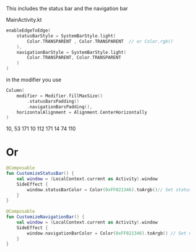 
This includes the status bar and the navigation bar

MainActivity.kt
```kotlin
enableEdgeToEdge(  
    statusBarStyle = SystemBarStyle.light(  
        Color.TRANSPARENT , Color.TRANSPARENT  // or Color.rgb()
    ),  
    navigationBarStyle = SystemBarStyle.light(  
        Color.TRANSPARENT, Color.TRANSPARENT  
    )  
)
```


in the modifier you use

```kotlin
Column(  
    modifier = Modifier.fillMaxSize()  
        .statusBarsPadding()  
        .navigationBarsPadding(),  
    horizontalAlignment = Alignment.CenterHorizontally  
)
```

10, 53 171
10 112 171
14 74 110


# Or

```kotlin
@Composable  
fun CustomizeStatusBar() {  
    val window = (LocalContext.current as Activity).window  
    SideEffect {  
        window.statusBarColor = Color(0xFF021346).toArgb()// Set status bar color  
    }  
}  
  
@Composable  
fun CustomizeNavigationBar() {  
    val window = (LocalContext.current as Activity).window  
    SideEffect {  
        window.navigationBarColor = Color(0xFF021346).toArgb() // Set navigation bar color  
    }  
}
```